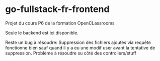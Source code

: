 # go-fullstack-fr-frontend

Projet du cours P6 de la formation OpenCLassrooms

Seule le backend est ici disponible. 

Reste un bug à résoudre:
   Suppression des fichiers ajoutés via requête fonctionne bien sauf quand il y a eu une modif user avant la tentative de suppression.
   Problème à résoudre su côté des controllers/stuff
